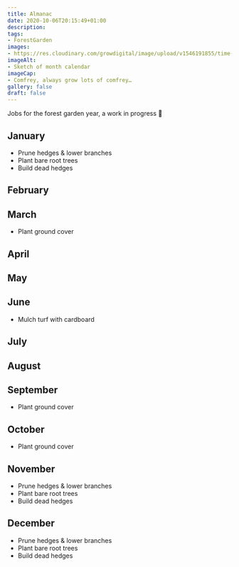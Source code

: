 ```yaml
---
title: Almanac
date: 2020-10-06T20:15:49+01:00
description: 
tags: 
- ForestGarden
images: 
- https://res.cloudinary.com/growdigital/image/upload/v1546191855/time-calendar.jpg
imageAlt:
- Sketch of month calendar
imageCap:
- Comfrey, always grow lots of comfrey…
gallery: false
draft: false
---
```


Jobs for the forest garden year, a work in progress 🙂

## January

* Prune hedges & lower branches
* Plant bare root trees
* Build dead hedges

## February


## March

* Plant ground cover

## April

## May

## June

* Mulch turf with cardboard

## July

## August

## September

* Plant ground cover

## October

* Plant ground cover

## November

* Prune hedges & lower branches
* Plant bare root trees
* Build dead hedges

## December

* Prune hedges & lower branches
* Plant bare root trees
* Build dead hedges
